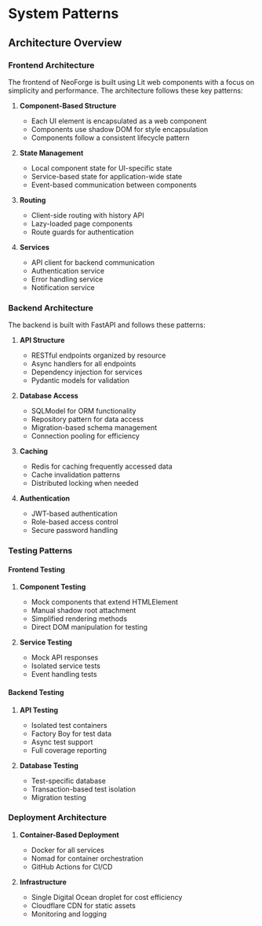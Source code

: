 # System Patterns

## Architecture Overview

### Frontend Architecture
The frontend of NeoForge is built using Lit web components with a focus on simplicity and performance. The architecture follows these key patterns:

1. **Component-Based Structure**
   - Each UI element is encapsulated as a web component
   - Components use shadow DOM for style encapsulation
   - Components follow a consistent lifecycle pattern

2. **State Management**
   - Local component state for UI-specific state
   - Service-based state for application-wide state
   - Event-based communication between components

3. **Routing**
   - Client-side routing with history API
   - Lazy-loaded page components
   - Route guards for authentication

4. **Services**
   - API client for backend communication
   - Authentication service
   - Error handling service
   - Notification service

### Backend Architecture
The backend is built with FastAPI and follows these patterns:

1. **API Structure**
   - RESTful endpoints organized by resource
   - Async handlers for all endpoints
   - Dependency injection for services
   - Pydantic models for validation

2. **Database Access**
   - SQLModel for ORM functionality
   - Repository pattern for data access
   - Migration-based schema management
   - Connection pooling for efficiency

3. **Caching**
   - Redis for caching frequently accessed data
   - Cache invalidation patterns
   - Distributed locking when needed

4. **Authentication**
   - JWT-based authentication
   - Role-based access control
   - Secure password handling

### Testing Patterns

#### Frontend Testing
1. **Component Testing**
   - Mock components that extend HTMLElement
   - Manual shadow root attachment
   - Simplified rendering methods
   - Direct DOM manipulation for testing

2. **Service Testing**
   - Mock API responses
   - Isolated service tests
   - Event handling tests

#### Backend Testing
1. **API Testing**
   - Isolated test containers
   - Factory Boy for test data
   - Async test support
   - Full coverage reporting

2. **Database Testing**
   - Test-specific database
   - Transaction-based test isolation
   - Migration testing

### Deployment Architecture
1. **Container-Based Deployment**
   - Docker for all services
   - Nomad for container orchestration
   - GitHub Actions for CI/CD

2. **Infrastructure**
   - Single Digital Ocean droplet for cost efficiency
   - Cloudflare CDN for static assets
   - Monitoring and logging

